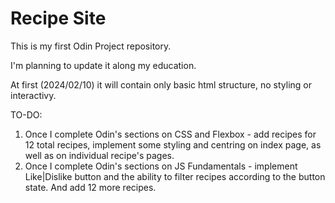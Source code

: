 # Recipe Site

This is my first Odin Project repository. 

I'm planning to update it along my education. 

At first (2024/02/10) it will contain only basic html structure, no styling or interactivy. 

TO-DO:
1. Once I complete Odin's sections on CSS and Flexbox - add recipes for 12 total recipes, implement some styling and centring on index page, as well as on individual recipe's pages.
2. Once I complete Odin's sections on JS Fundamentals - implement Like|Dislike button and the ability to filter recipes according to the button state. And add 12 more recipes.